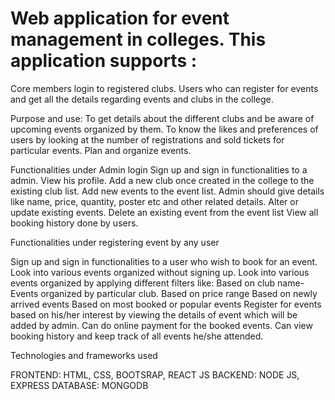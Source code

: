 # Web application for event management in colleges. This application supports :
Core members login to registered clubs.
Users who can register for events and get all the details regarding events and
clubs in the college.


Purpose and use:
To get details about the different clubs and be aware of upcoming events organized by them. To know the likes and preferences of users by looking at the number of
registrations and sold tickets for particular events.
Plan and organize events.

Functionalities under Admin login
Sign up and sign in functionalities to a admin.
View his profile.
Add a new club once created in the college to the existing club list.
Add new events to the event list. Admin should give details like name, price, quantity, poster etc and other related details.
Alter or update existing events.
Delete an existing event from the event list
View all booking history done by users.



Functionalities under registering event by any user

Sign up and sign in functionalities to a user who wish to book for an event.
Look into various events organized without signing up.
Look into various events organized by applying different filters like:
Based on club name-Events organized by particular club.
Based on price range
Based on newly arrived events
Based on most booked or popular events
Register for events based on his/her interest by viewing the details of event which will be added by admin.
Can do online payment for the booked events.
Can view booking history and keep track of all events he/she attended.


Technologies and frameworks used

FRONTEND:
HTML, CSS, BOOTSRAP, REACT JS
BACKEND:
NODE JS, EXPRESS
DATABASE:
MONGODB
